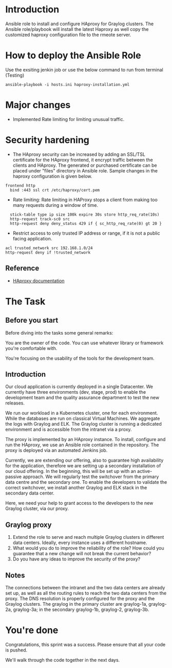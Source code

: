 # Introduction
Ansible role to install and configure HAproxy for Graylog clusters. The Ansible role/playbook will install the latest Haproxy as well copy the customized haproxy configuration file to the rmeote server. 


# How to deploy the Ansible Role
Use the exsiting jenkin job or use the below command to run from terminal (Testing)
```
ansible-playbook -i hosts.ini haproxy-installation.yml 
```

# Major changes
 * Implemented Rate limiting for limiting unusual traffic.

# Security hardening
 * The HAproxy security can be increased by adding an SSL/TSL certificate for the HAproxy frontend, it encrypt traffic between the clients and HAproxy. The generated or purchased certificate can be placed under "files" directory in Ansible role. Sample changes in the haproxy configuration is given below.

```
frontend http
  bind :443 ssl crt /etc/haproxy/cert.pem
```

 * Rate limiting: Rate limiting in HAProxy stops a client from making too many requests during a window of time.
```
  stick-table type ip size 100k expire 30s store http_req_rate(10s)
  http-request track-sc0 src
  http-request deny deny_status 429 if { sc_http_req_rate(0) gt 20 }
```
 * Restrict access to only trusted IP address or range, if it is not a public facing application.

```
acl trusted_network src 192.168.1.0/24
http-request deny if !trusted_network
```

## Reference
 - [HAproxy documentation](https://www.haproxy.com/blog/application-layer-ddos-attack-protection-with-haproxy)

# The Task

## Before you start

Before diving into the tasks some general remarks:

You are the owner of the code. You can use whatever library or framework you're comfortable with.

You're focusing on the usability of the tools for the development team.

## Introduction

Our cloud application is currently deployed in a single Datacenter. We currently have three environments (dev, stage, prod) to enable the development team and the quality assurance department to test the new releases.

We run our workload in a Kubernetes cluster, one for each environment. While the databases are run on classical Virtual Machines. We aggregate the logs with Graylog and ELK. The Graylog cluster is running a dedicated environment and is accessible from the intranet via a proxy.

The proxy is implemented by an HAproxy instance. To install, configure and run the HAproxy, we use an Ansible role contained in the repository. The proxy is deployed via an automated Jenkins job.

Currently, we are extending our offering, also to guarantee high availability for the application, therefore we are setting up a secondary installation of our cloud offering. In the beginning, this will be set up with an active-passive approach. We will regularly test the switchover from the primary data centre and the secondary one. To enable the developers to validate the correct switchover, we install another Graylog and ELK stack in the secondary data center.

Here, we need your help to grant access to the developers to the new Graylog cluster, via our proxy.

## Graylog proxy
1. Extend the role to serve and reach multiple Graylog clusters in different data centers. Ideally, every instance uses a different hostname.
2. What would you do to improve the reliability of the role? How could you guarantee that a new change will not break the current behavior?
3. Do you have any ideas to improve the security of the proxy?

## Notes
The connections between the intranet and the two data centers are already set up, as well as all the routing rules to reach the two data centers from the proxy.
The DNS resolution is properly configured for the proxy and the Graylog clusters.
The graylog in the primary cluster are graylog-1a, graylog-2a, graylog-3a; in the secondary graylog-1b, graylog-2, graylog-3b.

# You're done
Congratulations, this sprint was a success. Please ensure that all your code is pushed.

We'll walk through the code together in the next days.
